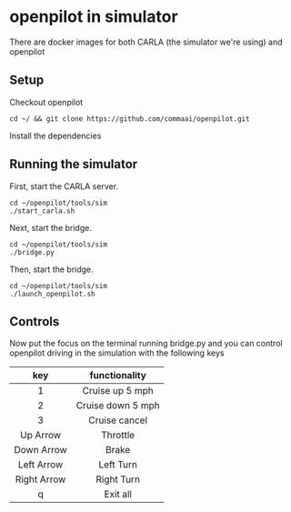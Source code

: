 openpilot in simulator
=====================

There are docker images for both CARLA (the simulator we're using) and openpilot


## Setup

Checkout openpilot
```
cd ~/ && git clone https://github.com/commaai/openpilot.git
```

Install the dependencies


## Running the simulator

First, start the CARLA server.
```
cd ~/openpilot/tools/sim
./start_carla.sh
```

Next, start the bridge.
```
cd ~/openpilot/tools/sim
./bridge.py
```

Then, start the bridge.
```
cd ~/openpilot/tools/sim
./launch_openpilot.sh
```

## Controls

Now put the focus on the terminal running bridge.py and you can control
openpilot driving in the simulation with the following keys

|  key  |   functionality   |
| :---: | :---------------: |
|   1   | Cruise up 5 mph |
|   2   | Cruise down 5 mph |
|   3   |   Cruise cancel   |
|   Up Arrow   |  Throttle  |
|  Down Arrow    |  Brake  |
|   Left Arrow   |  Left Turn  |
|   Right Arrow   |  Right Turn  |
|   q   |     Exit all      |

